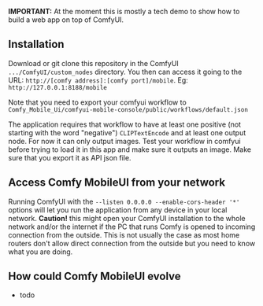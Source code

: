 **IMPORTANT:** At the moment this is mostly a tech demo to show how to build a web app on top of ComfyUI.
## Installation

Download or git clone this repository in the ComfyUI `.../ComfyUI/custom_nodes` directory. You then can access it going to the URL: `http://[comfy address]:[comfy port]/mobile`. Eg: `http://127.0.0.1:8188/mobile`

Note that you need to export your comfyui workflow to
 `Comfy_Mobile_Ui/comfyui-mobile-console/public/workflows/default.json`

 The application requires that workflow to have at least one positive (not starting with the word "negative") `CLIPTextEncode` and at least one output node. For now it can only output images. Test your workflow in comfyui before trying to load it in this app and make sure it outputs an image.
 Make sure that you export it as API json file.

## Access Comfy MobileUI from your network
Running ComfyUI with the `--listen 0.0.0.0 --enable-cors-header '*'` options will let you run the application from any device in your local network. **Caution!** this might open your ComfyUI installation to the whole network and/or the internet if the PC that runs Comfy is opened to incoming connection from the outside. This is not usually the case as most home routers don't allow direct connection from the outside but you need to know what you are doing.



## How could Comfy MobileUI evolve
- todo
